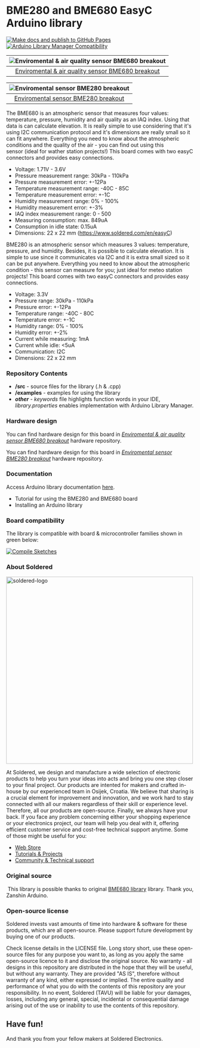 # BME280 and BME680 EasyC Arduino library

[![Make docs and publish to GitHub Pages](https://github.com/SolderedElectronics/Soldered-BME280-BME680-Gas-Sensor-Arduino-Library/actions/workflows/make_docs.yml/badge.svg?branch=dev)](https://github.com/SolderedElectronics/Soldered-BME280-BME680-Gas-Sensor-Arduino-Library/actions/workflows/make_docs.yml)
[![Arduino Library Manager Compatibility](https://github.com/SolderedElectronics/Soldered-BME280-BME680-Gas-Sensor-Arduino-Library/actions/workflows/arduino_lint.yml/badge.svg?branch=dev)](https://github.com/SolderedElectronics/Soldered-BME280-BME680-Gas-Sensor-Arduino-Library/actions/workflows/arduino_lint.yml)


| ![Enviromental & air quality sensor BME680 breakout](https://upload.wikimedia.org/wikipedia/commons/8/8f/Example_image.svg) |
| :-------------------------------------------------------------------------------------------------------------------------: |
|               [Enviromental & air quality sensor BME680 breakout](https://solde.red/333035)                             |

| ![Enviromental sensor BME280 breakout](https://upload.wikimedia.org/wikipedia/commons/8/8f/Example_image.svg) |
| :-----------------------------------------------------------------------------------------------------------: |
|                      [Enviromental sensor BME280 breakout](https://solde.red/333036)                      |

The BME680 is an atmospheric sensor that measures four values: temperature, pressure, humidity and air quality as an IAQ index. Using that data is can calculate elevation. It is really simple to use considering that it's using I2C communication protocol and it's dimensions are really small so it can fit anywhere. Everything you need to know about the atmospheric conditions and the quality of the air - you can find out using this sensor (ideal for wather station projects!) This board comes with two easyC connectors and provides easy connections.

- Voltage: 1.71V - 3.6V
- Pressure measurement range: 30kPa - 110kPa
- Pressure measurement error: +-12Pa
- Temperature measurement range: -40C - 85C
- Temperature measurement error: +-1C
- Humidity measurement range: 0% - 100%
- Humidity measurement error: +-3%
- IAQ index measurement range: 0 - 500
- Measuring consumption: max. 849uA
- Consumption in idle state: 0.15uA
- Dimensions: 22 x 22 mm (https://www.soldered.com/en/easyC)

BME280 is an atmospheric sensor which measures 3 values: temperature, pressure, and humidity. Besides, it is possible to calculate elevation. It is simple to use since it communicates via I2C and it is extra small sized so it can be put anywhere. Everything you need to know about the atmospheric condition - this sensor can measure for you; just ideal for meteo station projects! This board comes with two easyC connectors and provides easy connections.

- Voltage: 3.3V
- Pressure range: 30kPa - 110kPa
- Pressure error: +-12Pa
- Temperature range: -40C - 80C
- Temperature error: +-1C
- Humidity range: 0% - 100%
- Humidity error: +-2%
- Current while measuring: 1mA
- Current while idle: <5uA
- Communication: I2C
- Dimensions: 22 x 22 mm

### Repository Contents

- **/src** - source files for the library (.h & .cpp)
- **/examples** - examples for using the library
- **_other_** - _keywords_ file highlights function words in your IDE, _library.properties_ enables implementation with Arduino Library Manager.

### Hardware design

You can find hardware design for this board in [_Enviromental & air quality sensor BME680 breakout_](https://github.com/SolderedElectronics/NAZIVPROIZVODA-hardware-design) hardware repository.

You can find hardware design for this board in [_Enviromental sensor BME280 breakout_](https://github.com/SolderedElectronics/NAZIVPROIZVODA-hardware-design) hardware repository.

### Documentation

Access Arduino library documentation [here](https://SolderedElectronics.github.io/Soldered-BME280-BME680-Gas-Sensor-Arduino-Library/).

- Tutorial for using the BME280 and BME680 board
- Installing an Arduino library

### Board compatibility

The library is compatible with board & microcontroller families shown in green below:

[![Compile Sketches](http://github-actions.40ants.com/e-radionicacom/Soldered-BME280-BME680-Gas-Sensor-Arduino-Library/matrix.svg?branch=dev&only=Compile%20Sketches)](https://github.com/SolderedElectronics/Soldered-BME280-BME680-Gas-Sensor-Arduino-Library/actions/workflows/compile_test.yml)

### About Soldered

<img src="https://raw.githubusercontent.com/e-radionicacom/Soldered-Generic-Arduino-Library/dev/extras/Soldered-logo-color.png" alt="soldered-logo" width="500"/>

At Soldered, we design and manufacture a wide selection of electronic products to help you turn your ideas into acts and bring you one step closer to your final project. Our products are intented for makers and crafted in-house by our experienced team in Osijek, Croatia. We believe that sharing is a crucial element for improvement and innovation, and we work hard to stay connected with all our makers regardless of their skill or experience level. Therefore, all our products are open-source. Finally, we always have your back. If you face any problem concerning either your shopping experience or your electronics project, our team will help you deal with it, offering efficient customer service and cost-free technical support anytime. Some of those might be useful for you:

- [Web Store](https://www.soldered.com/shop)
- [Tutorials & Projects](https://soldered.com/learn)
- [Community & Technical support](https://soldered.com/community)

### Original source
​
This library is possible thanks to original [BME680 library](https://github.com/Zanduino/BME680) library. Thank you, Zanshin Arduino.

### Open-source license

Soldered invests vast amounts of time into hardware & software for these products, which are all open-source. Please support future development by buying one of our products.

Check license details in the LICENSE file. Long story short, use these open-source files for any purpose you want to, as long as you apply the same open-source licence to it and disclose the original source. No warranty - all designs in this repository are distributed in the hope that they will be useful, but without any warranty. They are provided "AS IS", therefore without warranty of any kind, either expressed or implied. The entire quality and performance of what you do with the contents of this repository are your responsibility. In no event, Soldered (TAVU) will be liable for your damages, losses, including any general, special, incidental or consequential damage arising out of the use or inability to use the contents of this repository.

## Have fun!

And thank you from your fellow makers at Soldered Electronics.

